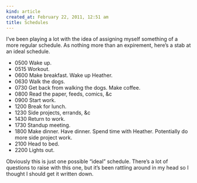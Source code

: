 ```yaml
---
kind: article
created_at: February 22, 2011, 12:51 am
title: Schedules
---
```


<div><p>I&#8217;ve been playing a lot with the idea of assigning myself something of a more regular schedule. As nothing more than an expirement, here&#8217;s a stab at an ideal schedule.</p>
<ul><li>0500 Wake up.</li>
<li>0515 Workout.</li>
<li>0600 Make breakfast. Wake up Heather.</li>
<li>0630 Walk the dogs.</li>
<li>0730 Get back from walking the dogs. Make coffee.</li>
<li>0800 Read the paper, feeds, comics, &amp;c</li>
<li>0900 Start work.</li>
<li>1200 Break for lunch.</li>
<li>1230 Side projects, errands, &amp;c</li>
<li>1430 Return to work.</li>
<li>1730 Standup meeting.</li>
<li>1800 Make dinner. Have dinner. Spend time with Heather. Potentially do more side project work.</li>
<li>2100 Head to bed.</li>
<li>2200 Lights out.</li>
</ul><p>Obviously this is just one possible &#8220;ideal&#8221; schedule. There&#8217;s a lot of questions to raise with this one, but it&#8217;s been rattling around in my head so I thought I should get it written down.</p></div>